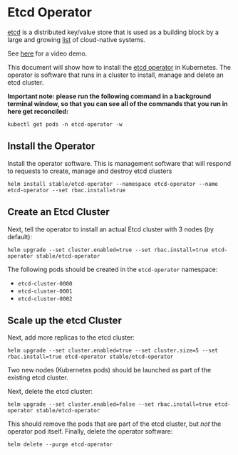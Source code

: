 # Etcd Operator

[etcd](https://coreos.com/etcd/) is a distributed key/value store that is used
as a building block by a large and growing 
[list](https://github.com/coreos/etcd/blob/master/Documentation/v2/libraries-and-tools.md) 
of cloud-native systems. 

See [here](https://coreos.com/etcd/docs/latest/demo.html) for a video demo.

This document will show how to install the 
[etcd operator](https://github.com/coreos/etcd-operator#create-and-destroy-an-etcd-cluster)
in Kubernetes. The operator is software that runs in a cluster to install, manage
and delete an etcd cluster.

__Important note: please run the following command in a background terminal
window, so that you can see all of the commands that you run in here get 
reconciled:__

```console
kubectl get pods -n etcd-operator -w
```

## Install the Operator

Install the operator software. This is management software that will respond
to requests to create, manage and destroy etcd clusters

```console
helm install stable/etcd-operator --namespace etcd-operator --name etcd-operator --set rbac.install=true
```

## Create an Etcd Cluster

Next, tell the operator to install an actual Etcd cluster with 3 nodes
(by default):

```console
helm upgrade --set cluster.enabled=true --set rbac.install=true etcd-operator stable/etcd-operator
```

The following pods should be created in the `etcd-operator` namespace:

- `etcd-cluster-0000`
- `etcd-cluster-0001`
- `etcd-cluster-0002`

## Scale up the etcd Cluster

Next, add more replicas to the etcd cluster:

```console
helm upgrade --set cluster.enabled=true --set cluster.size=5 --set rbac.install=true etcd-operator stable/etcd-operator
```

Two new nodes (Kubernetes pods) should be launched as part of the existing
etcd cluster.

Next, delete the etcd cluster:

```console
helm upgrade --set cluster.enabled=false --set rbac.install=true etcd-operator stable/etcd-operator
```

This should remove the pods that are part of the etcd cluster, but _not_ the
operator pod itself. Finally, delete the operator software:

```console
helm delete --purge etcd-operator
```
